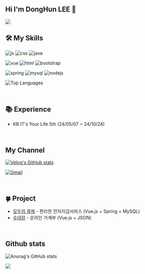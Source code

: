 ## Hi I'm DongHun LEE 👋
<img src="https://capsule-render.vercel.app/api?type=waving&color=auto&height=300&section=header&text=Hooni's%20Github&fontSize=40" />

## 🛠️ My Skills 
![js](https://img.shields.io/badge/JavaScript-F7DF1E?style=for-the-badge&logo=JavaScript&logoColor=white)
![css](https://img.shields.io/badge/CSS-239120?&style=for-the-badge&logo=css3&logoColor=white)
![java](https://img.shields.io/badge/Java-ED8B00?style=for-the-badge&logo=openjdk&logoColor=white)

![vue](https://img.shields.io/badge/Vue.js-35495E?style=for-the-badge&logo=vue.js&logoColor=4FC08D)
![html](https://img.shields.io/badge/HTML-239120?style=for-the-badge&logo=html5&logoColor=white)
![bootstrap](https://img.shields.io/badge/Bootstrap-563D7C?style=for-the-badge&logo=bootstrap&logoColor=white)

![spring](https://img.shields.io/badge/Spring-6DB33F?style=for-the-badge&logo=spring&logoColor=white)
![mysql](https://img.shields.io/badge/MySQL-005C84?style=for-the-badge&logo=mysql&logoColor=white)
![nodejs](https://img.shields.io/badge/Node.js-43853D?style=for-the-badge&logo=node.js&logoColor=white)


![Top Languages](https://github-readme-stats.vercel.app/api/top-langs/?username=LDHOONHOON&layout=compact&theme=radical)

<br>

## 📚 Experience
- KB IT's Your Life 5th (24/05/07 ~ 24/10/24)
<br>

## My Channel
[![Velog's GitHub stats](https://velog-readme-stats.vercel.app/api/badge?name=d_hoonhoon_l)](https://velog.io/@d_hoonhoon_l)
<!--[![Velog's GitHub stats](https://velog-readme-stats.vercel.app/api?name=d_hoonhoon_l&color=dark)](https://velog.io/@d_hoonhoon_l/)<-->
[![Gmail](https://img.shields.io/badge/Gmail-EA4335.svg?&style=for-the-badge&logo=gmail&logoColor=white)](mailto:zkwlao30@gmail.com)

<br>

## 🍀 Project
- [모두의 결제](https://github.com/Teamirum) - 편리한 전자지갑서비스 (Vue.js + Spring + MySQL)
- [수대장](https://github.com/suedaejang) - 온라인 가계부 (Vue.js + JSON)

<br>

## Github stats<br>
![Anurag's GitHub stats](https://github-readme-stats.vercel.app/api?username=LDHOONHOON&show_icons=true&theme=radical)

<!--
**LDHOONHOON/LDHOONHOON** is a ✨ _special_ ✨ repository because its `README.md` (this file) appears on your GitHub profile.

Here are some ideas to get you started:

- 🔭 I’m currently working on ...
- 🌱 I’m currently learning ...
- 👯 I’m looking to collaborate on ...
- 🤔 I’m looking for help with ...
- 💬 Ask me about ...
- 📫 How to reach me: ...
- 😄 Pronouns: ...
- ⚡ Fun fact: ...
-->
<img src="https://capsule-render.vercel.app/api?type=waving&color=auto&height=150&section=footer&text=&fontSize=" />
